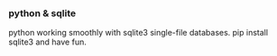 ### python & sqlite

python working smoothly with sqlite3 single-file databases. pip install sqlite3 and have fun.
